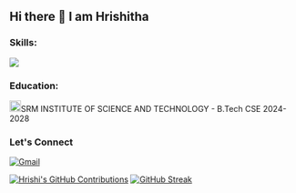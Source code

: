 ## Hi there 👋 I am Hrishitha

<h3 align="left">Skills:</h3>
<img src="https://skillicons.dev/icons?i=html,css,js,c,python,java,mysql," />

<h3 align="left">Education:</h3>
<img src="https://scet.berkeley.edu/wp-content/uploads/8.-SRM-Logo-300x300.png" width="20"/>SRM INSTITUTE OF SCIENCE AND TECHNOLOGY - B.Tech CSE 2024-2028 

<h3 align="left">Let's Connect</h3>

[![Gmail](https://img.shields.io/badge/Gmail-D14836?style=for-the-badge&logo=gmail&logoColor=white)](mailto:hrishitha268@gmail.com)


[![Hrishi's GitHub Contributions](https://github-readme-stats.vercel.app/api/top-langs/?username=Hrishitha-chandana&layout=compact&theme=dark&cache_seconds=5)](https://github.com/anuraghazra/github-readme-stats)
[![GitHub Streak](https://github-readme-streak-stats.herokuapp.com/?user=Hrishitha-chandana&theme=dark&cache_seconds=5)](https://git.io/streak-stats)
<!--

Here are some ideas to get you started:

- 🔭 I’m currently working on ...
- 🌱 I’m currently learning ...
- 👯 I’m looking to collaborate on ...
- 🤔 I’m looking for help with ...
- 💬 Ask me about ...
- 📫 How to reach me: ...
- 😄 Pronouns: ...
- ⚡ Fun fact: ...
-->

